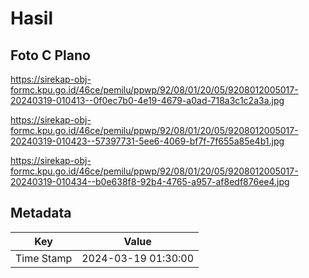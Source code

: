 # Hasil

## Foto C Plano

https://sirekap-obj-formc.kpu.go.id/46ce/pemilu/ppwp/92/08/01/20/05/9208012005017-20240319-010413--0f0ec7b0-4e19-4679-a0ad-718a3c1c2a3a.jpg

https://sirekap-obj-formc.kpu.go.id/46ce/pemilu/ppwp/92/08/01/20/05/9208012005017-20240319-010423--57397731-5ee6-4069-bf7f-7f655a85e4b1.jpg

https://sirekap-obj-formc.kpu.go.id/46ce/pemilu/ppwp/92/08/01/20/05/9208012005017-20240319-010434--b0e638f8-92b4-4765-a957-af8edf876ee4.jpg


## Metadata

| Key        | Value               |
| ---------- | ------------------- |
| Time Stamp | 2024-03-19 01:30:00 |



